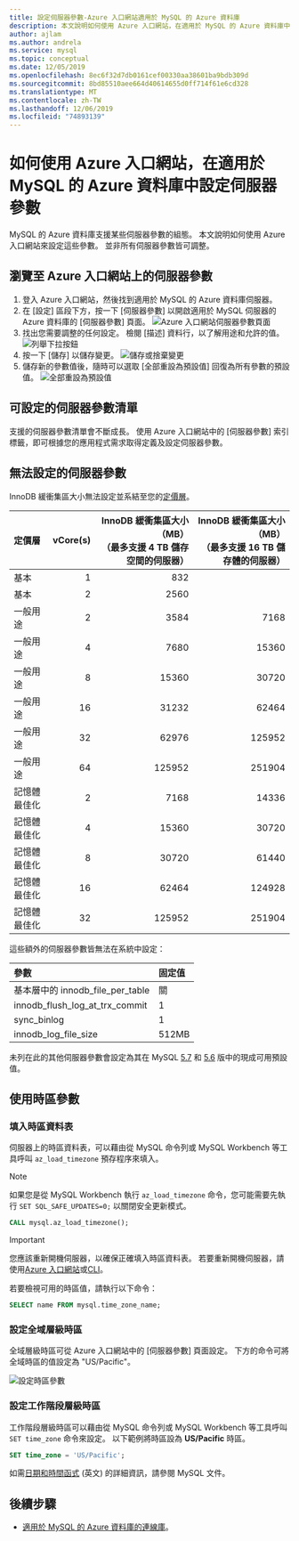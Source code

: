 ```yaml
---
title: 設定伺服器參數-Azure 入口網站適用於 MySQL 的 Azure 資料庫
description: 本文說明如何使用 Azure 入口網站，在適用於 MySQL 的 Azure 資料庫中設定 MySQL 伺服器參數。
author: ajlam
ms.author: andrela
ms.service: mysql
ms.topic: conceptual
ms.date: 12/05/2019
ms.openlocfilehash: 8ec6f32d7db0161cef00330aa38601ba9bdb309d
ms.sourcegitcommit: 8bd85510aee664d40614655d0ff714f61e6cd328
ms.translationtype: MT
ms.contentlocale: zh-TW
ms.lasthandoff: 12/06/2019
ms.locfileid: "74893139"
---
```

# <a name="how-to-configure-server-parameters-in-azure-database-for-mysql-by-using-the-azure-portal"></a>如何使用 Azure 入口網站，在適用於 MySQL 的 Azure 資料庫中設定伺服器參數

MySQL 的 Azure 資料庫支援某些伺服器參數的組態。 本文說明如何使用 Azure 入口網站來設定這些參數。 並非所有伺服器參數皆可調整。

## <a name="navigate-to-server-parameters-on-azure-portal"></a>瀏覽至 Azure 入口網站上的伺服器參數

1. 登入 Azure 入口網站，然後找到適用於 MySQL 的 Azure 資料庫伺服器。
2. 在 [設定] 區段下方，按一下 [伺服器參數] 以開啟適用於 MySQL 伺服器的 Azure 資料庫的 [伺服器參數] 頁面。
![Azure 入口網站伺服器參數頁面](./media/howto-server-parameters/auzre-portal-server-parameters.png)
3. 找出您需要調整的任何設定。 檢閱 [描述] 資料行，以了解用途和允許的值。
![列舉下拉按鈕](./media/howto-server-parameters/3-toggle_parameter.png)
4. 按一下 [儲存] 以儲存變更。
![儲存或捨棄變更](./media/howto-server-parameters/4-save_parameters.png)
5. 儲存新的參數值後，隨時可以選取 [全部重設為預設值] 回復為所有參數的預設值。
![全部重設為預設值](./media/howto-server-parameters/5-reset_parameters.png)

## <a name="list-of-configurable-server-parameters"></a>可設定的伺服器參數清單

支援的伺服器參數清單會不斷成長。 使用 Azure 入口網站中的 [伺服器參數] 索引標籤，即可根據您的應用程式需求取得定義及設定伺服器參數。

## <a name="non-configurable-server-parameters"></a>無法設定的伺服器參數

InnoDB 緩衝集區大小無法設定並系結至您的[定價層](concepts-service-tiers.md)。

|定價層|**vCore(s)**|**InnoDB 緩衝集區大小（MB） <br>（最多支援 4 TB 儲存空間的伺服器）**| **InnoDB 緩衝集區大小（MB） <br>（最多支援 16 TB 儲存體的伺服器）**|
|:---|---:|---:|---:|
|基本| 1| 832| |
|基本| 2| 2560| |
|一般用途| 2| 3584| 7168|
|一般用途| 4| 7680| 15360|
|一般用途| 8| 15360| 30720|
|一般用途| 16| 31232| 62464|
|一般用途| 32| 62976| 125952|
|一般用途| 64| 125952| 251904|
|記憶體最佳化| 2| 7168| 14336|
|記憶體最佳化| 4| 15360| 30720|
|記憶體最佳化| 8| 30720| 61440|
|記憶體最佳化| 16| 62464| 124928|
|記憶體最佳化| 32| 125952| 251904|

這些額外的伺服器參數皆無法在系統中設定：

|**參數**|**固定值**|
| :------------------------ | :-------- |
|基本層中的 innodb_file_per_table|關|
|innodb_flush_log_at_trx_commit|1|
|sync_binlog|1|
|innodb_log_file_size|512MB|

未列在此的其他伺服器參數會設定為其在 MySQL [5.7](https://dev.mysql.com/doc/refman/5.7/en/innodb-parameters.html) 和 [5.6](https://dev.mysql.com/doc/refman/5.6/en/innodb-parameters.html) 版中的現成可用預設值。

## <a name="working-with-the-time-zone-parameter"></a>使用時區參數

### <a name="populating-the-time-zone-tables"></a>填入時區資料表

伺服器上的時區資料表，可以藉由從 MySQL 命令列或 MySQL Workbench 等工具呼叫 `az_load_timezone` 預存程序來填入。

> [!NOTE]
> 如果您是從 MySQL Workbench 執行 `az_load_timezone` 命令，您可能需要先執行 `SET SQL_SAFE_UPDATES=0;` 以關閉安全更新模式。

```sql
CALL mysql.az_load_timezone();
```

> [!IMPORTANT]
> 您應該重新開機伺服器，以確保正確填入時區資料表。 若要重新開機伺服器，請使用[Azure 入口網站](howto-restart-server-portal.md)或[CLI](howto-restart-server-cli.md)。

若要檢視可用的時區值，請執行以下命令：

```sql
SELECT name FROM mysql.time_zone_name;
```

### <a name="setting-the-global-level-time-zone"></a>設定全域層級時區

全域層級時區可從 Azure 入口網站中的 [伺服器參數] 頁面設定。 下方的命令可將全域時區的值設定為 "US/Pacific"。

![設定時區參數](./media/howto-server-parameters/timezone.png)

### <a name="setting-the-session-level-time-zone"></a>設定工作階段層級時區

工作階段層級時區可以藉由從 MySQL 命令列或 MySQL Workbench 等工具呼叫 `SET time_zone` 命令來設定。 以下範例將時區設為 **US/Pacific** 時區。

```sql
SET time_zone = 'US/Pacific';
```

如需[日期和時間函式](https://dev.mysql.com/doc/refman/5.7/en/date-and-time-functions.html#function_convert-tz) \(英文\) 的詳細資訊，請參閱 MySQL 文件。

## <a name="next-steps"></a>後續步驟

- [適用於 MySQL 的 Azure 資料庫的連線庫](concepts-connection-libraries.md)。
